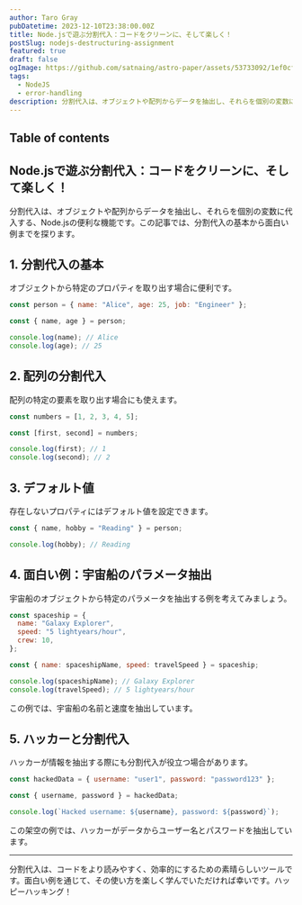 ```yaml
---
author: Taro Gray
pubDatetime: 2023-12-10T23:38:00.00Z
title: Node.jsで遊ぶ分割代入：コードをクリーンに、そして楽しく！
postSlug: nodejs-destructuring-assignment
featured: true
draft: false
ogImage: https://github.com/satnaing/astro-paper/assets/53733092/1ef0cf03-8137-4d67-ac81-84a032119e3a
tags:
  - NodeJS
  - error-handling
description: 分割代入は、オブジェクトや配列からデータを抽出し、それらを個別の変数に代入する、Node.jsの便利な機能です。この記事では、分割代入の基本から面白い例までを探ります。
---
```


## Table of contents

## Node.jsで遊ぶ分割代入：コードをクリーンに、そして楽しく！

分割代入は、オブジェクトや配列からデータを抽出し、それらを個別の変数に代入する、Node.jsの便利な機能です。この記事では、分割代入の基本から面白い例までを探ります。

## 1. 分割代入の基本

オブジェクトから特定のプロパティを取り出す場合に便利です。

```javascript
const person = { name: "Alice", age: 25, job: "Engineer" };

const { name, age } = person;

console.log(name); // Alice
console.log(age); // 25
```

## 2. 配列の分割代入

配列の特定の要素を取り出す場合にも使えます。

```javascript
const numbers = [1, 2, 3, 4, 5];

const [first, second] = numbers;

console.log(first); // 1
console.log(second); // 2
```

## 3. デフォルト値

存在しないプロパティにはデフォルト値を設定できます。

```javascript
const { name, hobby = "Reading" } = person;

console.log(hobby); // Reading
```

## 4. 面白い例：宇宙船のパラメータ抽出

宇宙船のオブジェクトから特定のパラメータを抽出する例を考えてみましょう。

```javascript
const spaceship = {
  name: "Galaxy Explorer",
  speed: "5 lightyears/hour",
  crew: 10,
};

const { name: spaceshipName, speed: travelSpeed } = spaceship;

console.log(spaceshipName); // Galaxy Explorer
console.log(travelSpeed); // 5 lightyears/hour
```

この例では、宇宙船の名前と速度を抽出しています。

## 5. ハッカーと分割代入

ハッカーが情報を抽出する際にも分割代入が役立つ場合があります。

```javascript
const hackedData = { username: "user1", password: "password123" };

const { username, password } = hackedData;

console.log(`Hacked username: ${username}, password: ${password}`);
```

この架空の例では、ハッカーがデータからユーザー名とパスワードを抽出しています。

---

分割代入は、コードをより読みやすく、効率的にするための素晴らしいツールです。面白い例を通じて、その使い方を楽しく学んでいただければ幸いです。ハッピーハッキング！
